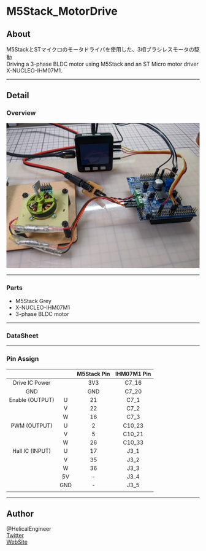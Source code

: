 # M5Stack_MotorDrive

## About

M5StackとSTマイクロのモータドライバを使用した、3相ブラシレスモータの駆動  
Driving a 3-phase BLDC motor using M5Stack and an ST Micro motor driver X-NUCLEO-IHM07M1.

---

## Detail

### Overview

![Image](img/overview.jpg)

---

### Parts

- M5Stack Grey
- X-NUCLEO-IHM07M1
- 3-phase BLDC motor

---

### DataSheet

---

### Pin Assign

 |                 |     | M5Stack Pin | IHM07M1 Pin |
 | :-------------: | :-: | :-: | :-: |
 | Drive IC Power  |     | 3V3 | C7_16 |
 | GND             |     | GND | C7_20 |
 | Enable (OUTPUT) | U   | 21  | C7_1 |
 |                 | V   | 22  | C7_2 |
 |                 | W   | 16  | C7_3 |
 | PWM (OUTPUT)    | U   | 2   | C10_23 |
 |                 | V   | 5   | C10_21 |
 |                 | W   | 26  | C10_33 |
 | Hall IC (INPUT) | U   | 17  | J3_1 |
 |                 | V   | 35  | J3_2 |
 |                 | W   | 36  | J3_3 |
 |                 | 5V  | -   | J3_4 |
 |                 | GND | -   | J3_5 |
 |||||

---

## Author

@HelicalEngineer  
[Twitter](https://twitter.com/HelicalEngineer "Twitter")  
[WebSite](https://helical-engineer.com/ "WebSite")  
